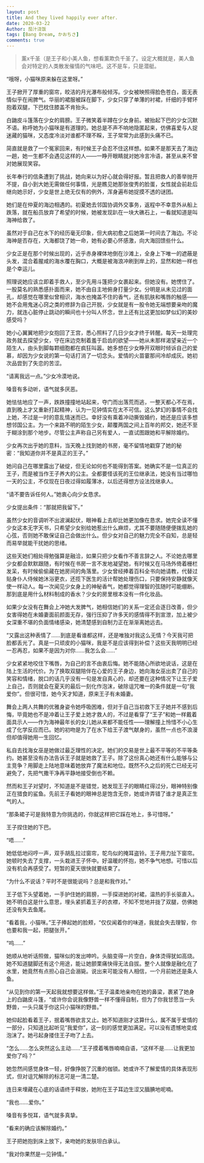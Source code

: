 ```yaml
---
layout: post
title: And they lived happily ever after.
date: 2020-03-22
Author: 茄汁浇饭 
tags: [Bang Dream, かおちさ]
comments: true
---
```


> 薰x千圣（是王子和小美人鱼，想看薰欺负千圣了。设定大概就是，美人鱼会对特定的人类散发催情的气味吧。这不是车，只是潜艇。

“哦呀，小猫咪原来躲在这里呀。”

王子掀开了厚重的窗帘，皎洁的月光瀑布般倾泻。少女被映照得脸色苍白，面无表情似乎在闹脾气。华丽的裙服被踩在脚下，少女只穿了单薄的衬裙，纤细的手臂环抱着双腿，下巴枕住膝盖不肯抬头。

白鼬皮斗篷落在少女的肩膀。王子微笑着半蹲在少女身前。被抬起下巴的少女沉默不语。称呼她为小猫咪是有道理的。她总是不声不响地隐匿起来，仿佛喜爱与人捉迷藏的猫咪，又态度冷淡对谁都不理不睬，王子常常为此感到头痛不已。

简直就是救了一个冤家回来，有时候王子会忍不住这样想。如果不是那天去了海边一趟，她一生都不会遇见这样的人——一睁开眼睛就对她冷言冷语，甚至从来不曾对她展现笑容。

长年奉行的信条遭到了挑战，她向来以为好心就会得好报。暂且把救人的善举抛开不提，自小到大她无需做任何事情，光是瞧见她那张俊秀的脸蛋，女性就会前赴后继向她示好，少女是世上绝无仅有的例外，浑身遍布她捉摸不透的谜团。

她们是在仲夏的海边相遇的。初夏她去邻国协调外交事务，返程中不幸意外从船上跌落，就在船员放弃了希望的时候，她被发现趴在一块大礁石上，一看就知道是叫海神给救了。

虽然对于自己在水下的经历毫无印象，但大病初愈之后她第一时间去了海边。不论海神是否存在，大海都饶了她一命，她有必要心怀感激，向大海回馈些什么。

少女正是在那个时候出现的，近乎赤身裸体地倒在沙滩上，全身上下唯一的遮蔽是头发，混合着腥咸的海水覆在胸口，大概是被海浪冲刷到岸上的，显然和她一样也是个幸运儿。

照理说她应该立即着手救人，至少先用斗篷把少女裹起来。但她没有。她愣住了。一股莫名的熟悉感扑面而来，她不由自主地俯身打量少女。分明是从未见过的面孔，却感觉在哪里似曾相识，海水也掩盖不住的香气，还有肌肤和嘴唇的触感——她不会用鬼迷心窍之类的修辞为自己开脱，少女就是有一股令她无端想要亲吻的魔力，就连心脏停止跳动的瞬间也十分叫人怀念，世上还有比这更加如梦似幻的美妙感受吗？

她小心翼翼地把少女抱回了王宫，悉心照料了几日少女才终于转醒。每天一处理完政务就去探望少女，守在床边克制着羞于启齿的欲望——她从未那样渴望亲近一个陌生人，由头到脚每颗细胞都在疯狂叫嚣。她多想在少女睁开双眼时倾诉自己的爱慕，却因为少女说的第一句话打消了一切念头。爱情的火苗霎那间冷却成灰。她初次品尝到了失恋的苦涩。

“请离我远一点。”少女冷漠地说。

嗓音有多动听，语气就多厌恶。

她怯怯地应了一声，跌跌撞撞地站起来，夺门而出落荒而逃，一整天都心不在焉，直到晚上才又重新打起精神，认为一见钟情实在太不可信。这么梦幻的事情不会找上她，不过是一时的意乱情迷而已。幸好没有乘着冲动撕毁婚约，她还是应该多想想邻国公主。为一个来路不明的陌生少女，颠覆两国之间上百年的邦交，她还不至于糊涂到那个地步。尽管公主声称自己另有爱人，一直试图跟她和平解除婚约。

少女再次出乎她的意料，当天晚上找到她的书房，毫不留情地戳穿了她的秘密：“我知道你并不是真正的王子。”

她问自己在哪里露出了破绽，但无论如何也不能得到答案。她确实不是一位真正的王子，而是被当作王子养大的公主。全都要怪该死的王位继承法，她没有当过哪怕一天的公主，不仅现在日夜过得如履薄冰，以后还得想方设法找继承人。

“请不要告诉任何人。”她衷心向少女恳求。

少女提出条件：“那就把我留下。”

虽然少女的音调听不出波澜起伏，眼神看上去却比她更加像在恳求。她完全读不懂少女这本无字天书，只希望少女别给她惹出什么麻烦，尤其不要随随便便拨乱她的心弦，否则她不敢保证自己会做出什么。但少女对自己的魅力完全不自知，总是轻而易举就能干扰她的思绪。

这些天她们相处得勉强算是融洽，如果只把少女看作不善言辞之人。不论她去哪里少女都会默默跟随，有时候在书房一言不发地凝望她，有时候又在马场外倚着栅栏发呆，有时候偷偷藏在她房间的角落里。少女曾经捧着百科全书向她请教，代替过贴身仆人侍候她沐浴更衣，还揽下医生的活计帮她处理伤口，只要保持安静就像天使一样动人。每一次闻见少女身上的神秘香气，她都觉得理智的弦随时可能绷断。那到底是用什么材料制成的香水？少女的房里根本没有一件化妆品。

如果少女没有在舞会上冲她大发脾气，她相信她们的关系一定还会逐日改善，但少女害得她在未婚妻面前颜面无存，强行压抑了许多天的感情得不到宣泄，加上被少女深重不堪的负面情绪感染，她清楚感到自制力正在渐渐离她远去。

“又露出这种表情了……到底是看谁都这样，还是唯独对我这么无情？今天我可把脸都丢光了。真是一只顽皮的小猫咪，我是不是应该得到补偿？这些天我明明已经一忍再忍，如果不是因为对你……我怎么会……”

少女紧紧地咬住下嘴唇，为自己的言不由衷后悔。她不能随心所欲地说话，这是在陆上生活的代价。为了换取双腿陪伴在心爱的王子身边，她向海女巫出卖了自己的笑容和情绪，脱口的话几乎没有一句是发自真心的，却还要在这种情况下让王子爱上自己，否则就会在夏天的最后一刻化作泡沫，破除诅咒唯一的条件就是一句“我爱你”。但很可惜，她今天才知道，原来王子有未婚妻。

舞会上两人共舞的优雅身姿令她呼吸困难，但对于自己当初救下王子她并不感到后悔，毕竟她也不是冲着让王子爱上她才救人的，不过是看穿了“王子”和她一样戴着面具示人——作为海神最年长的女儿她从来都不能任性——理解撞上怜惜不小心生成了化学反应而已。她的初吻是为了在水下给王子渡气献身的，虽然一点也不浪漫但却值得她用一生回忆。

私自去找海女巫是她做过最乏理性的决定。她们的交易是世上最不平等的不平等条约。她甚至没有办法告诉王子就是她救了王子。除了这份真心她还有什么能够与公主竞争？用脚走上陆地意味着她放弃了魔法和地位。既然不久之后的死亡已经无可避免了，先把气撒干净再平静地接受倒也不赖。

然而和王子对望时，不知道是不是错觉，她发现王子的眼睛红得过分，眼神特别像正在猎食的鲨鱼。先前王子看她的眼神总是饱含无奈，她或许弄错了谁才是真正生气的人。

“那条裙子可是我特意为你挑选的，你就这样把它踩在地上，多可惜呀。”

王子捏住她的下巴。

“唔……”

她低低地闷哼一声，双手胡乱拉过窗帘，鸵鸟似的掩耳盗铃。王子用力扯下窗帘。她顿时失去了支撑，一头栽进王子怀中。好温暖的怀抱，她不争气地想。可惜以后没有机会再感受了。短暂的夏天很快就要结束了。

“为什么不说话？平时不是很能说吗？总是和我作对。”

王子低下头望着她，一手护住她的肩膀，一手探进她的衬裙，温热的手长驱直入。她不明白这是什么意思，埋头紧抓着王子的衣襟，不知不觉地并拢了双腿，仿佛她还没有失去鱼尾。

“看着我，小猫咪。”王子捧起她的脸颊，“仅仅闻着你的味道，我就会失去理智，你也要和我一起，把腿张开。”

“呜……”

她顺从地听话照做，猫咪似的发出呻吟。头脑变得一片空白，身体烫得犹如高烧。她不知道腿脚还有这个用途，能让她颤栗痛快得无法自拔。整个人就像是融化在了水里，她竟然有点担心自己会溺毙。说出来可能没有人相信，一个月前她还是条人鱼。

“从见到你的第一天起我就想要这样做。”王子温柔地亲吻在她的鼻梁，裹紧了她身上的白鼬皮斗篷，“或许你会说我像野兽一样不懂得自制，但为了你我甘愿当一头野兽，一头只属于你这只小猫咪的野兽。”

她仰起脸看着王子，抿着嘴唇欲言又止。她不知道刚才这算什么，属不属于爱情的一部分，只知道比起听见“我爱你”，这一刻的感觉更加满足。可以没有遗憾地变成泡沫了。她弓起身搂住王子吻了上去。

“怎么……怎么突然这么主动……”王子摸着嘴唇喃喃自语，“这样不是……让我更加爱你了吗？”

她忽然间感觉身体一轻，好像挣脱了沉重的枷锁。她或许不了解爱情的具体表现形式，但对诅咒解除的标志可是一清二楚。

连日来埋藏在心底的话语终于释放，她附在王子耳边生涩又腼腆地呢喃。

“我也……爱你。”

嗓音有多悦耳，语气就多真挚。

“看来的确应该解除婚约。”

王子把她抱到床上放下，亲吻她的发肤坦白承认。

“我对你果然是一见钟情。”